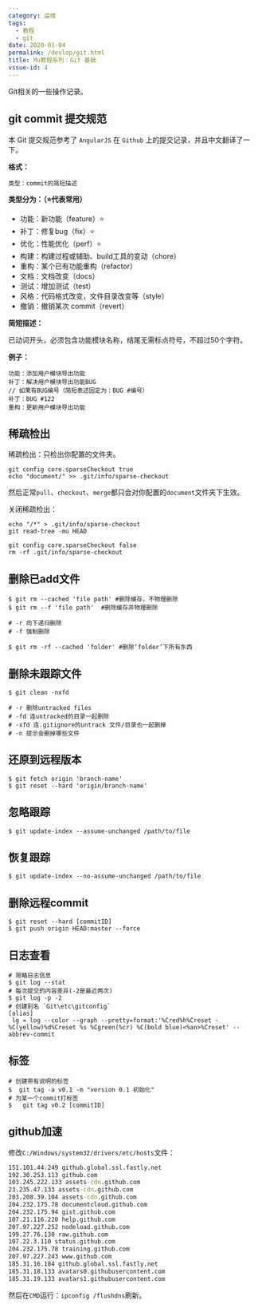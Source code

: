 ```yaml
---
category: 运维
tags:
  - 教程
  - git
date: 2020-01-04
permalink: /devlop/git.html
title: Mu教程系列：Git 基础
vssue-id: 4
---
```


Git相关的一些操作记录。

<!-- more -->

## git commit 提交规范
本 Git 提交规范参考了 `AngularJS` 在 `Github` 上的提交记录，并且中文翻译了一下。

**格式：** 
```git
类型：commit的简短描述
```

**类型分为：（:star:代表常用）**

- 功能：新功能（feature）:star:
- 补丁：修复bug（fix）:star:
- 优化：性能优化（perf）:star:
- 构建：构建过程或辅助、build工具的变动（chore）
- 重构：某个已有功能重构（refactor）
- 文档：文档改变（docs）
- 测试：增加测试（test）
- 风格：代码格式改变，文件目录改变等（style）
- 撤销：撤销某次 commit（revert）

**简短描述：**

已动词开头，必须包含功能模块名称，结尾无需标点符号，不超过50个字符。

**例子：**

```git
功能：添加用户模块导出功能
补丁：解决用户模块导出功能BUG
// 如果有BUG编号（简短表述固定为：BUG #编号）
补丁：BUG #122
重构：更新用户模块导出功能
```


## 稀疏检出

稀疏检出：只检出你配置的文件夹。

```git
git config core.sparseCheckout true
echo "document/" >> .git/info/sparse-checkout
```

然后正常`pull`、`checkout`、`merge`都只会对你配置的`document`文件夹下生效。

关闭稀疏检出：

```git
echo "/*" > .git/info/sparse-checkout
git read-tree -mu HEAD

git config core.sparseCheckout false
rm -rf .git/info/sparse-checkout
```

## 删除已add文件

```git
$ git rm --cached 'file path' #删除缓存，不物理删除
$ git rm --f 'file path'  #删除缓存并物理删除

# -r 向下递归删除
# -f 强制删除

$ git rm -rf --cached 'folder' #删除‘folder’下所有东西
```
## 删除未跟踪文件
```git
$ git clean -nxfd

# -r 删除untracked files
# -fd 连untracked的目录一起删除
# -xfd 连.gitignore的untrack 文件/目录也一起删掉
# -n 提示会删掉哪些文件
```

## 还原到远程版本
```git
$ git fetch origin 'branch-name'
$ git reset --hard 'origin/branch-name'
```

## 忽略跟踪

```git
$ git update-index --assume-unchanged /path/to/file
```

## 恢复跟踪

```git
$ git update-index --no-assume-unchanged /path/to/file
```

## 删除远程commit

```git
$ git reset --hard [commitID]
$ git push origin HEAD:master --force
```

## 日志查看

```git
# 简略日志信息
$ git log --stat
# 每次提交的内容差异(-2是最近两次)
$ git log -p -2
# 创建别名 `Git\etc\gitconfig`
[alias]
 lg = log --color --graph --pretty=format:'%Cred%h%Creset -%C(yellow)%d%Creset %s %Cgreen(%cr) %C(bold blue)<%an>%Creset' --abbrev-commit
```

## 标签

```git
# 创建带有说明的标签
$  git tag -a v0.1 -m "version 0.1 初始化"
# 为某一个commit打标签
$   git tag v0.2 [commitID]
```

## github加速

修改`C:/Windows/system32/drivers/etc/hosts`文件：

```cmd
151.101.44.249 github.global.ssl.fastly.net
192.30.253.113 github.com
103.245.222.133 assets-cdn.github.com
23.235.47.133 assets-cdn.github.com
203.208.39.104 assets-cdn.github.com
204.232.175.78 documentcloud.github.com
204.232.175.94 gist.github.com
107.21.116.220 help.github.com
207.97.227.252 nodeload.github.com
199.27.76.130 raw.github.com
107.22.3.110 status.github.com
204.232.175.78 training.github.com
207.97.227.243 www.github.com
185.31.16.184 github.global.ssl.fastly.net
185.31.18.133 avatars0.githubusercontent.com
185.31.19.133 avatars1.githubusercontent.com
```

然后在`CMD`运行：`ipconfig /flushdns`刷新。
